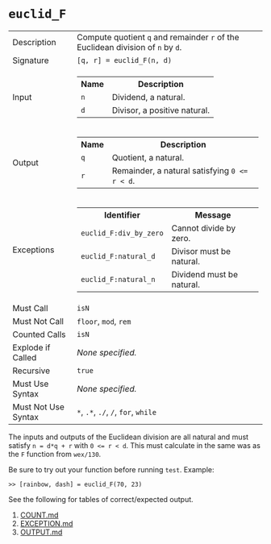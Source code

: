 
# `euclid_F`

<table><tr><td>Description</td><td>Compute quotient <code>q</code> and remainder <code>r</code> of the Euclidean division of <code>n</code> by <code>d</code>.</td></tr><tr><td>Signature</td><td><code>[q,&nbsp;r]&nbsp;=&nbsp;euclid_F(n,&nbsp;d)</code></td></tr><tr><td>Input</td><td><table><tr><th>Name</th><th>Description</th></tr><tr><td><code>n</code></td><td>Dividend, a natural.</td></tr><tr><td><code>d</code></td><td>Divisor, a positive natural.</td></tr></table></td></tr><tr><td>Output</td><td><table><tr><th>Name</th><th>Description</th></tr><tr><td><code>q</code></td><td>Quotient, a natural.</td></tr><tr><td><code>r</code></td><td>Remainder, a natural satisfying <code>0 &lt;= r &lt; d</code>.</td></tr></table></td></tr><tr><td>Exceptions</td><td><table><tr><th>Identifier</th><th>Message</th></tr><tr><td><code>euclid_F:div_by_zero</code></td><td>Cannot divide by zero.</td></tr><tr><td><code>euclid_F:natural_d</code></td><td>Divisor must be natural.</td></tr><tr><td><code>euclid_F:natural_n</code></td><td>Dividend must be natural.</td></tr></table></td></tr><tr><td>Must Call</td><td><code>isN</code></td></tr><tr><td>Must Not Call</td><td><code>floor</code>, <code>mod</code>, <code>rem</code></td></tr><tr><td>Counted Calls</td><td><code>isN</code></td></tr><tr><td>Explode if Called</td><td><em>None specified.</em></td></tr><tr><td>Recursive</td><td><code>true</code></td></tr><tr><td>Must Use Syntax</td><td><em>None specified.</em></td></tr><tr><td>Must Not Use Syntax</td><td><code>*</code>, <code>.*</code>, <code>./</code>, <code>/</code>, <code>for</code>, <code>while</code></td></tr></table>

The inputs and outputs of the Euclidean division are all natural and must satisfy `n = d*q + r` with `0 <= r < d`.
This must calculate in the same was as the `F` function from `wex/130`.

Be sure to try out your function before running `test`. Example:

```
>> [rainbow, dash] = euclid_F(70, 23)
```

See the following for tables of correct/expected output.

1. [COUNT.md](COUNT.md)
1. [EXCEPTION.md](EXCEPTION.md)
1. [OUTPUT.md](OUTPUT.md)


